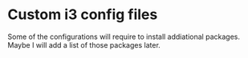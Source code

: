 # Custom i3 config files
Some of the configurations will require to install addiational packages.
Maybe I will add a list of those packages later.
